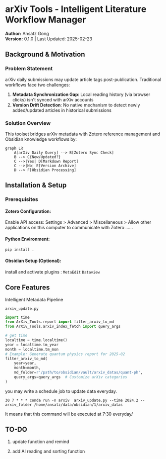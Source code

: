 # arXiv Tools - Intelligent Literature Workflow Manager

**Author:** Ansatz Gong  
**Version:** 0.1.0 | Last Updated: 2025-02-23

## Background & Motivation

### Problem Statement
arXiv daily submissions may update article tags post-publication. Traditional workflows face two challenges:
1. **Metadata Synchronization Gap**: Local reading history (via browser clicks) isn't synced with arXiv accounts
2. **Version Drift Detection**: No native mechanism to detect newly added/updated articles in historical submissions

### Solution Overview
This toolset bridges arXiv metadata with Zotero reference management and Obsidian knowledge workflows by:
```mermaid
graph LR
    A[arXiv Daily Query] --> B[Zotero Sync Check]
    B --> C{New/Updated?}
    C -->|Yes| D[Markdown Report]
    C -->|No| E[Version Archive]
    D --> F[Obsidian Processing]
```

## Installation & Setup

### Prerequisites
#### Zotero Configuration:

Enable API access: Settings > Advanced > Miscellaneous > Allow other applications on this computer to communicate with Zotero ......

#### Python Environment:

```bash 
pip install .
```

#### Obsidian Setup (Optional):
install and activate plugins : `MetaEdit` `Dataview`


## Core Features
Intelligent Metadata Pipeline

`arxiv_update.py`
```python 
import time
from ArXiv_Tools.report import filter_arxiv_to_md
from ArXiv_Tools.arxiv_index_fetch import query_args

# get time 
localtime = time.localtime()
year = localtime.tm_year
month = localtime.tm_mon
# Example: Generate quantum physics report for 2025-02
filter_arxiv_to_md(
    year=year,
    month=month,
    md_folder=r'/path/to/obsidian/vault/arxiv_datas/quant-ph',
    query_args=query_args  # Customize arXiv categories
)
```

you may write a schedule job to update data everyday.

```crontab
30 7 * * * conda run -n arxiv  arxiv_update.py --time 2024.2 --arxiv_folder /home/ansatz/data/obsidian/1/arxiv_datas
```
It means that this command will be executed at 7:30 everyday/
## TO-DO

1. update function and remind 

2. add AI reading and sorting function




